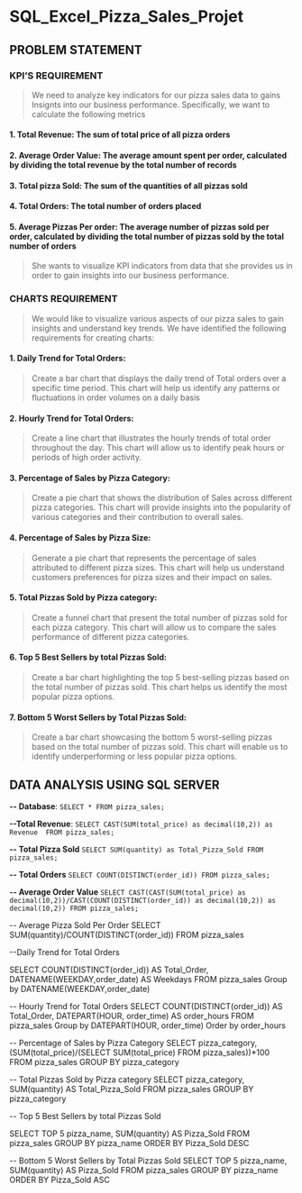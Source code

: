 # SQL_Excel_Pizza_Sales_Projet

## PROBLEM STATEMENT
### KPI’S REQUIREMENT
> We need to analyze key indicators for our pizza sales data to gains Insignts into our business performance. Specifically, we want to calculate the following metrics

#### 1. Total Revenue: The sum of total price of all pizza orders
#### 2.	Average Order Value: The average amount spent per order, calculated by dividing the total revenue by the total number of records
#### 3.	Total pizza Sold: The sum of the quantities of all pizzas sold
#### 4.	Total Orders: The total number of orders placed
#### 5.	Average Pizzas Per order: The average number of pizzas sold per order, calculated by dividing the total number of pizzas sold by the total number of orders
> She wants to visualize KPI indicators from data that she provides us in order to gain insights into our business performance.
### CHARTS REQUIREMENT
> We would like to visualize various aspects of our pizza sales to gain insights and understand key trends. We have identified the following requirements for creating charts:
#### 1.	Daily Trend for Total Orders:
> Create a bar chart that displays the daily trend of Total orders over a specific time period. This chart will help us identify any patterns or fluctuations in order volumes on a daily basis
#### 2.	Hourly Trend for Total Orders:
> Create a line chart that illustrates the hourly trends of total order throughout the day. This chart will allow us to identify peak hours or periods of high order activity.
#### 3.	Percentage of Sales by Pizza Category:
> Create a pie chart that shows the distribution of Sales across different pizza categories. This chart will provide insights into the popularity of various categories and their contribution to overall sales.
#### 4.	Percentage of Sales by Pizza Size:
> Generate a pie chart that represents the percentage of sales attributed to different pizza sizes. This chart will help us understand customers preferences for pizza sizes and their impact on sales.
#### 5.	Total Pizzas Sold by Pizza category:
> Create a funnel chart that present the total number of pizzas sold for each pizza category. This chart will allow us to compare the sales performance of different pizza categories.
#### 6.	Top 5 Best Sellers by total Pizzas Sold:
> Create a bar chart highlighting the top 5 best-selling pizzas based on the total number of pizzas sold. This chart helps us identify the most popular pizza options.
#### 7.	Bottom 5 Worst Sellers by Total Pizzas Sold:
> Create a bar chart showcasing the bottom 5 worst-selling pizzas based on the total number of pizzas sold. This chart will enable us to identify underperforming or less popular pizza options.

## DATA ANALYSIS USING SQL SERVER

**-- Database**:
`SELECT * FROM pizza_sales;`

**--Total Revenue**:
`SELECT CAST(SUM(total_price) as decimal(10,2)) as Revenue 
 FROM pizza_sales;`

**-- Total Pizza Sold** 
`SELECT SUM(quantity) as Total_Pizza_Sold FROM pizza_sales;`

**-- Total Orders**
`SELECT COUNT(DISTINCT(order_id)) FROM pizza_sales;`

**-- Average Order Value**
`SELECT CAST(CAST(SUM(total_price) as decimal(10,2))/CAST(COUNT(DISTINCT(order_id)) as decimal(10,2)) as decimal(10,2))
FROM pizza_sales;`

-- Average Pizza Sold Per Order
SELECT SUM(quantity)/COUNT(DISTINCT(order_id))
FROM pizza_sales

--Daily Trend for Total Orders

SELECT COUNT(DISTINCT(order_id)) AS Total_Order, DATENAME(WEEKDAY,order_date) AS Weekdays
FROM pizza_sales
Group by DATENAME(WEEKDAY,order_date)

-- Hourly Trend for Total Orders
SELECT COUNT(DISTINCT(order_id)) AS Total_Order, DATEPART(HOUR, order_time) AS order_hours
FROM pizza_sales
Group by DATEPART(HOUR, order_time) 
Order by order_hours

-- Percentage of Sales by Pizza Category
SELECT pizza_category, (SUM(total_price)/(SELECT SUM(total_price) FROM pizza_sales))*100
FROM pizza_sales 
GROUP BY pizza_category


-- Total Pizzas Sold by Pizza category
SELECT pizza_category, SUM(quantity) AS Total_Pizza_Sold
FROM pizza_sales
GROUP BY pizza_category


-- Top 5 Best Sellers by total Pizzas Sold

SELECT TOP 5 pizza_name, SUM(quantity) AS Pizza_Sold
FROM pizza_sales
GROUP BY pizza_name
ORDER BY Pizza_Sold DESC

-- Bottom 5 Worst Sellers by Total Pizzas Sold
SELECT TOP 5 pizza_name, SUM(quantity) AS Pizza_Sold
FROM pizza_sales
GROUP BY pizza_name
ORDER BY Pizza_Sold ASC

